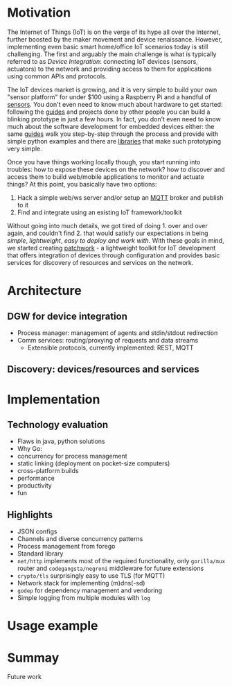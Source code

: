 # Motivation
<!--
*  Device integration: access to hardware resources via over the network (e.g., smart home/office scenarios)
*  Applications: discovery and communication with devices/resources
*  Patchwork toolkit: integration through configuration
*  Basic principles: KISS, DRY
-->
The Internet of Things (IoT) is on the verge of its hype all over the Internet, further boosted by the maker movement and device renaissance. However, implementing even basic smart home/office IoT scenarios today is still challenging. The first and arguably the main challenge is what is typically referred to as *Device Integration*: connecting IoT devices (sensors, actuators) to the network and providing access to them for applications using common APIs and protocols.

The IoT devices market is growing, and it is very simple to build your own "sensor platform" for under $100 using a Raspberry Pi and a handful of [sensors](http://www.adafruit.com/categories/35). You don't even need to know much about hardware to get started: following the [guides](https://learn.adafruit.com/category/raspberry-pi) and projects done by other people you can build a blinking prototype in just a few hours. In fact, you don't even need to know much about the software development for embedded devices either: the same [guides](https://learn.adafruit.com/category/raspberry-pi) walk you step-by-step through the process and provide with simple python examples and there are [libraries](https://github.com/adafruit/Adafruit-Raspberry-Pi-Python-Code) that make such prototyping very simple.

Once you have things working locally though, you start running into troubles: how to expose these devices on the network? how to discover and access them to build web/mobile applications to monitor and actuate things? At this point, you basically have two options:

1. Hack a simple web/ws server and/or setup an [MQTT](http://mqtt.org) broker and publish to it
2. Find and integrate using an existing IoT framework/toolkit

Without going into much details, we got tired of doing 1. over and over again, and couldn't find 2. that would satisfy our expectations in being *simple*, *lightweight*, *easy to deploy and work with*. With these goals in mind, we started creating [patchwork](http://patchwork-toolkit.github.io/) - a lightweight toolkit for IoT development that offers integration of devices through configuration and provides basic services for discovery of resources and services on the network.

# Architecture
## DGW for device integration
* Process manager: management of agents and stdin/stdout redirection
* Comm services: routing/proxying of requests and data streams
  * Extensible protocols, currently implemented: REST, MQTT
## Discovery: devices/resources and services

# Implementation
## Technology evaluation
* Flaws in java, python solutions
* Why Go:
 * concurrency for process management
 * static linking (deployment on pocket-size computers)
 * cross-platform builds
 * performance
 * productivity
 * fun

## Highlights
* JSON configs
* Channels and diverse concurrency patterns
* Process management from forego
* Standard library
 * `net/http` implements most of the required functionality, only `gorilla/mux` router and `codegangsta/negroni` middleware for future extensions
 * `crypto/tls` surprisingly easy to use TLS (for MQTT)
 * Network stack for implementing (m)dns(-sd)
* `godep` for dependency management and vendoring
* Simple logging from multiple modules with `log`

# Usage example

# Summay
Future work